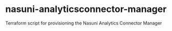 # nasuni-analyticsconnector-manager
Terraform script for provisioning the Nasuni Analytics Connector Manager
